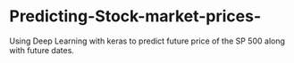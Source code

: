 # Predicting-Stock-market-prices-

Using Deep Learning with keras to predict future price of the SP 500 along with future dates.
